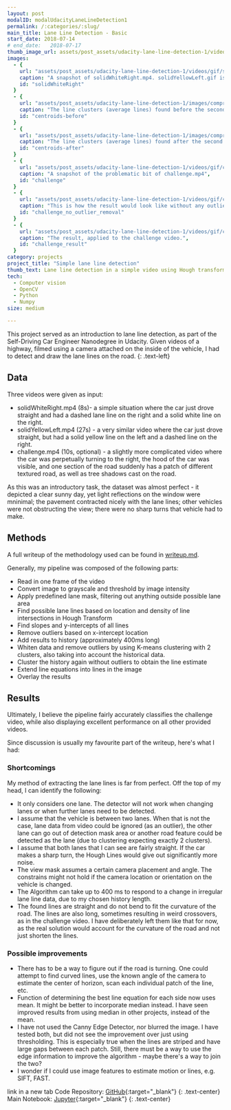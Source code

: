 ```yaml
---
layout: post
modalID: modalUdacityLaneLineDetection1
permalink: /:categories/:slug/
main_title: Lane Line Detection - Basic
start_date: 2018-07-14
# end_date:   2018-07-17
thumb_image_url: assets/post_assets/udacity-lane-line-detection-1/videos/gif/challenge_no_outlier_removal.gif
images:
  - {
    url: "assets/post_assets/udacity-lane-line-detection-1/videos/gif/solidWhiteRight.gif",
    caption: "A snapshot of solidWhiteRight.mp4. solidYellowLeft.gif is very similar to this video, so I have decided to not include it.",
    id: "solidWhiteRight"
  }
  - {
    url: "assets/post_assets/udacity-lane-line-detection-1/images/compressed/centroids-before.png",
    caption: "The line clusters (average lines) found before the second outlier removal. Here on the x-axis I have the y-intercepts and on the y-axis I have the slopes of the found hough lines, from the last 10 frames (400ms). The red circles show the K-means clusters of lines in hough space. You can see that many outliers are present.",
    id: "centroids-before"
  }
  - {
    url: "assets/post_assets/udacity-lane-line-detection-1/images/compressed/centroids-after.png",
    caption: "The line clusters (average lines) found after the second outlier removal. Here on the x-axis I have the slopes and on the y-axis I have the y-intercepts of the found hough lines, from the last 10 frames (400ms). The red circles show the K-means clusters of lines in hough space. You can see that outliers that were far from the clusters have been removed. Also, you can see the previous cluster centres marked in darker red.",
    id: "centroids-after"
  }
  - {
    url: "assets/post_assets/udacity-lane-line-detection-1/videos/gif/challenge.gif",
    caption: "A snapshot of the problematic bit of challenge.mp4",
    id: "challenge"
  }
  - {
    url: "assets/post_assets/udacity-lane-line-detection-1/videos/gif/challenge_no_outlier_removal.gif",
    caption: "This is how the result would look like without any outlier removal or line averaging. This also makes it easy to see how the lane mask looks like - the trapezoid shape outside which points are ignored.",
    id: "challenge_no_outlier_removal"
  }
  - {
    url: "assets/post_assets/udacity-lane-line-detection-1/videos/gif/challenge_result.gif",
    caption: "The result, applied to the challenge video.",
    id: "challenge_result"
  }
category: projects
project_title: "Simple lane line detection"
thumb_text: Lane line detection in a simple video using Hough transform
tech:
  - Computer vision
  - OpenCV
  - Python
  - Numpy
size: medium

---
```


<div class="post-content-markdown">

This project served as an introduction to lane line detection, as part of the Self-Driving Car Engineer Nanodegree in Udacity. Given videos of a highway, filmed using a camera attached on the inside of the vehicle, I had to detect and draw the lane lines on the road.
{: .text-left}

## Data

Three videos were given as input:
* solidWhiteRight.mp4 (8s)- a simple situation where the car just drove straight and had a dashed lane line on the right and a solid white line on the right.
* solidYellowLeft.mp4 (27s) - a very similar video where the car just drove straight, but had a solid yellow line on the left and a dashed line on the right.
* challenge.mp4 (10s, optional) - a slightly more complicated video where the car was perpetually turning to the right, the hood of the car was visible, and one section of the road suddenly has a patch of different textured road, as well as tree shadows cast on the road.

As this was an introductory task, the dataset was almost perfect - it depicted a clear sunny day, yet light reflections on the window were mninimal; the pavement contracted nicely with the lane lines; other vehicles were not obstructing the view; there were no sharp turns that vehicle had to make.

## Methods
A full writeup of the methodology used can be found in [writeup.md](https://github.com/LinasKo/CarND-LaneLines-P1/blob/master/writeup.md).

Generally, my pipeline was composed of the following parts:
* Read in one frame of the video
* Convert image to grayscale and threshold by image intensity
* Apply predefined lane mask, filtering out anything outside possible lane area
* Find possible lane lines based on location and density of line intersections in Hough Transform
* Find slopes and y-intercepts of all lines
* Remove outliers based on x-intercept location
* Add results to history (approximately 400ms long)
* Whiten data and remove outliers by using K-means clustering with 2 clusters, also taking into account the historical data.
* Cluster the history again without outliers to obtain the line estimate
* Extend line equations into lines in the image
* Overlay the results

## Results
Ultimately, I believe the pipeline fairly accurately classifies the challenge video, while also displaying excellent performance on all other provided videos.

Since discussion is usually my favourite part of the writeup, here's what I had:

### Shortcomings
My method of extracting the lane lines is far from perfect. Off the top of my head, I can identify the following:

* It only considers one lane. The detector will not work when changing lanes or when further lanes need to be detected.
* I assume that the vehicle is between two lanes. When that is not the case, lane data from video could be ignored (as an outlier), the other lane can go out of detection mask area or another road feature could be detected as the lane (due to clustering expecting exactly 2 clusters).
* I assume that both lanes that I can see are fairly straight. If the car makes a sharp turn, the Hough Lines would give out significantly more noise.
* The view mask assumes a certain camera placement and angle. The constrains might not hold if the camera location or orientation on the vehicle is changed.
* The Algorithm can take up to 400 ms to respond to a change in irregular lane line data, due to my chosen history length.
* The found lines are straight and do not bend to fit the curvature of the road. The lines are also long, sometimes resulting in weird crossovers, as in the challenge video. I have deliberately left them like that for now, as the real solution would account for the curvature of the road and not just shorten the lines.

### Possible improvements

* There has to be a way to figure out if the road is turning. One could attempt to find curved lines, use the known angle of the camera to estimate the center of horizon, scan each individual patch of the line, etc.
* Function of determining the best line equation for each side now uses mean. It might be better to incorporate median instead. I have seen improved results from using median in other projects, instead of the mean.
* I have not used the Canny Edge Detector, nor blurred the image. I have tested both, but did not see the improvement over just using thresholding. This is especially true when the lines are striped and have large gaps between each patch. Still, there must be a way to use the edge information to improve the algorithm - maybe there's a way to join the two?
* I wonder if I could use image features to estimate motion or lines, e.g. SIFT, FAST.

link in a new tab
Code Repository: [GitHub](https://github.com/LinasKo/CarND-LaneLines-P1){:target="_blank"}
{: .text-center}
Main Notebook: [Jupyter](https://github.com/LinasKo/CarND-LaneLines-P1/blob/master/P1.ipynb){:target="_blank"}
{: .text-center}

</div>
